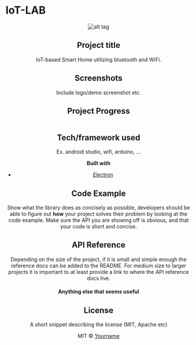 # IoT-LAB
<center>

![alt tag](https://raw.githubusercontent.com/Seungyeup/IoT-LAB/master/NotImportant/iot.jpg)

## Project title
IoT-based Smart Home utilizing bluetooth and WiFi.

## Screenshots
Include logo/demo screenshot etc.

## Project Progress
<a href="https://imgflip.com/gif/2hcdc3"><img src="https://i.imgflip.com/2hcdc3.gif" title=""/></a>
## Tech/framework used
Ex. android studio, wifi, arduino, ...

<b>Built with</b>
- [Electron](https://electron.atom.io)

## Code Example
Show what the library does as concisely as possible, developers should be able to figure out **how** your project solves their problem by looking at the code example. Make sure the API you are showing off is obvious, and that your code is short and concise.

## API Reference

Depending on the size of the project, if it is small and simple enough the reference docs can be added to the README. For medium size to larger projects it is important to at least provide a link to where the API reference docs live.

#### Anything else that seems useful

## License
A short snippet describing the license (MIT, Apache etc)

MIT © [Yourname]()
